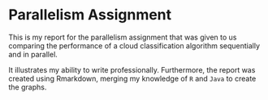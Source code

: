 # Parallelism Assignment

This is my report for the parallelism assignment that was given to us comparing the performance of a cloud classification algorithm sequentially and in parallel.

It illustrates my ability to write professionally. Furthermore, the report was created using Rmarkdown, merging my knowledge of `R` and `Java` to create the graphs.
